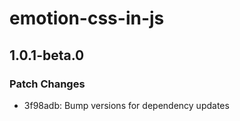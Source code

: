 # emotion-css-in-js

## 1.0.1-beta.0
### Patch Changes

- 3f98adb: Bump versions for dependency updates
